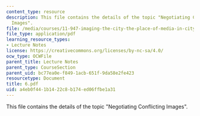 ```yaml
---
content_type: resource
description: This file contains the details of the topic "Negotiating Conflicting
  Images".
file: /media/courses/11-947-imaging-the-city-the-place-of-media-in-city-design-and-development-fall-1998/a4eb0f441b1422c8b174ed06ffbe1a31_6.pdf
file_type: application/pdf
learning_resource_types:
- Lecture Notes
license: https://creativecommons.org/licenses/by-nc-sa/4.0/
ocw_type: OCWFile
parent_title: Lecture Notes
parent_type: CourseSection
parent_uid: bc77ea0e-f849-1acb-651f-9da58e2fe423
resourcetype: Document
title: 6.pdf
uid: a4eb0f44-1b14-22c8-b174-ed06ffbe1a31
---
```

This file contains the details of the topic "Negotiating Conflicting Images".